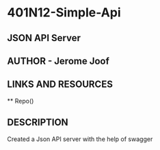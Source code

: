 # 401N12-Simple-Api

## JSON API Server

## AUTHOR - Jerome Joof

## LINKS AND RESOURCES
** Repo()

## DESCRIPTION
Created a Json API server with the help of swagger
